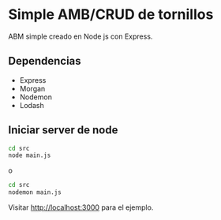 # Simple AMB/CRUD de tornillos

ABM simple creado en Node js con Express.

## Dependencias

- Express
- Morgan
- Nodemon
- Lodash

## Iniciar server de node

```bash
cd src
node main.js
```
o
```bash
cd src
nodemon main.js
```

Visitar [http://localhost:3000](http://localhost:3000) para el ejemplo.